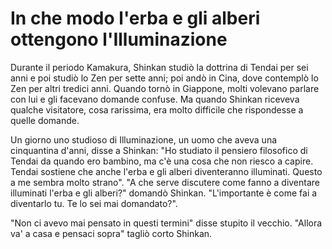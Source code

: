 # In che modo l'erba e gli alberi ottengono l'Illuminazione

Durante il periodo Kamakura, Shinkan studiò la dottrina di Tendai per sei anni e poi studiò lo Zen per sette anni; poi andò in Cina, dove contemplò lo Zen per altri tredici anni. Quando tornò in Giappone, molti volevano parlare con lui e gli facevano domande confuse. Ma quando Shinkan riceveva qualche visitatore, cosa rarissima, era molto difficile che rispondesse a quelle domande.

Un giorno uno studioso di Illuminazione, un uomo che aveva una cinquantina d'anni, disse a Shinkan: "Ho studiato il pensiero filosofico di Tendai da quando ero bambino, ma c'è una cosa che non riesco a capire. Tendai sostiene che anche l'erba e gli alberi diventeranno illuminati. Questo a me sembra molto strano". "A che serve discutere come fanno a diventare illuminati l'erba e gli alberi?" domandò Shinkan. "L'importante è come fai a diventarlo tu. Te lo sei mai domandato?".

"Non ci avevo mai pensato in questi termini" disse stupito il vecchio. "Allora va' a casa e pensaci sopra" tagliò corto Shinkan.
